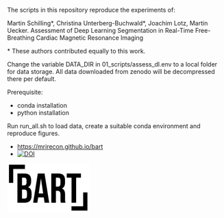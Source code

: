 The scripts in this repository reproduce the experiments of:

Martin Schilling*, Christina Unterberg-Buchwald*, Joachim Lotz, Martin Uecker.
Assessment of Deep Learning Segmentation in Real-Time Free-Breathing Cardiac Magnetic Resonance Imaging

\* These authors contributed equally to this work.

Change the variable DATA_DIR in 01_scripts/assess_dl.env to a local folder for data storage.
All data downloaded from zenodo will be decompressed there per default.

Prerequisite:
* conda installation
* python installation

Run run_all.sh to load data, create a suitable conda environment and reproduce figures.

* https://mrirecon.github.io/bart
* [![DOI](https://zenodo.org/badge/DOI/10.5281/zenodo.10117944.svg)](https://doi.org/10.5281/zenodo.10117944)


[![BART](./bart.svg)](https://mrirecon.github.io/bart)